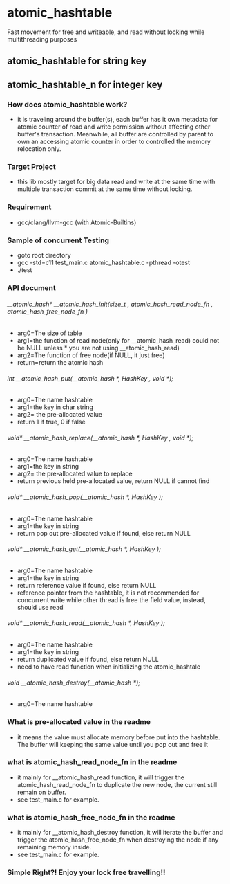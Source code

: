 # atomic_hashtable
Fast movement for free and writeable, and read without locking while multithreading purposes

## atomic_hashtable for string key
## atomic_hashtable_n for integer key

### How does atomic_hashtable work?
- it is traveling around the buffer(s), each buffer has it own metadata for atomic counter of read and write permission without affecting other buffer's transaction. Meanwhile, all buffer are controlled by parent to own an accessing atomic counter in order to controlled the memory relocation only. 

### Target Project
- this lib mostly target for big data read and write at the same time with multiple transaction commit at the same time without locking.

### Requirement
- gcc/clang/llvm-gcc (with Atomic-Builtins)


### Sample of concurrent Testing
- goto root directory
- gcc -std=c11 test_main.c atomic_hashtable.c -pthread -otest
- ./test

### API document
###### __atomic_hash* __atomic_hash_init(size_t , atomic_hash_read_node_fn , atomic_hash_free_node_fn )
* arg0=The size of table
* arg1=the function of read node(only for __atomic_hash_read) could not be NULL unless * you are not using __atomic_hash_read)
* arg2=The function of free node(if NULL, it just free)
* return=return the atomic hash

###### int __atomic_hash_put(__atomic_hash *, HashKey , void *);
* arg0=The name hashtable
* arg1=the key in char string
* arg2= the pre-allocated value 
* return 1 if true, 0 if false

###### void* __atomic_hash_replace(__atomic_hash *, HashKey , void *);
* arg0=The name hashtable
* arg1=the key in string
* arg2= the pre-allocated value to replace
* return previous held pre-allocated value, return NULL if cannot find

###### void* __atomic_hash_pop(__atomic_hash *, HashKey );
* arg0=The name hashtable
* arg1=the key in string
* return pop out pre-allocated value if found, else return NULL 

###### void* __atomic_hash_get(__atomic_hash *, HashKey );
* arg0=The name hashtable
* arg1=the key in string
* return reference value if found, else return NULL 
* reference pointer from the hashtable, it is not recommended for concurrent write while other thread is free the field value, instead, should use read

###### void* __atomic_hash_read(__atomic_hash *, HashKey );
* arg0=The name hashtable
* arg1=the key in string
* return duplicated value if found, else return NULL 
* need to have read function when initializing the atomic_hashtale

###### void __atomic_hash_destroy(__atomic_hash *);
* arg0=The name hashtable



### What is pre-allocated value in the readme
* it means the value must allocate memory before put into the hashtable. The buffer will keeping the same value until you pop out and free it


### what is atomic_hash_read_node_fn in the readme
* it mainly for __atomic_hash_read function, it will trigger the atomic_hash_read_node_fn to duplicate the new node, the current still remain on buffer. 
* see test_main.c for example.

### what is atomic_hash_free_node_fn in the readme
* it mainly for __atomic_hash_destroy function, it will iterate the buffer and trigger the atomic_hash_free_node_fn when destroying the node if any remaining memory inside.
* see test_main.c for example. 

### Simple Right?! Enjoy your lock free travelling!!


